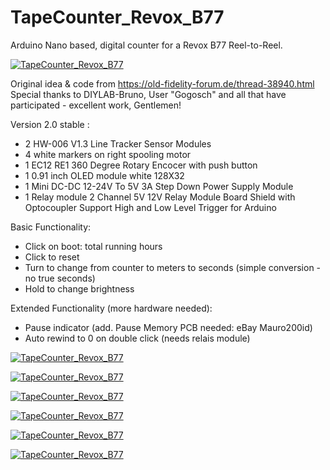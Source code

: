 # TapeCounter_Revox_B77
Arduino Nano based, digital counter for a Revox B77 Reel-to-Reel.

[![TapeCounter_Revox_B77](https://github.com/3KUdelta/TapeCounter_Revox_B77/blob/main/images/IMG_3243.jpg)](https://github.com/3KUdelta/TapeCounter_Revox_B77)

Original idea & code from https://old-fidelity-forum.de/thread-38940.html
Special thanks to DIYLAB-Bruno, User "Gogosch" and all that have participated - excellent work, Gentlemen!

Version 2.0 stable
:
- 2 HW-006 V1.3 Line Tracker Sensor Modules
- 4 white markers on right spooling motor
- 1 EC12 RE1 360 Degree Rotary Encocer with push button
- 1 0.91 inch OLED module white 128X32
- 1 Mini DC-DC 12-24V To 5V 3A Step Down Power Supply Module
- 1 Relay module 2 Channel 5V 12V Relay Module Board Shield with Optocoupler Support High and Low Level Trigger for Arduino 

Basic Functionality:
- Click on boot: total running hours
- Click to reset
- Turn to change from counter to meters to seconds (simple conversion - no true seconds)
- Hold to change brightness

Extended Functionality (more hardware needed):
- Pause indicator (add. Pause Memory PCB needed: eBay Mauro200id)
- Auto rewind to 0 on double click (needs relais module)

[![TapeCounter_Revox_B77](https://github.com/3KUdelta/TapeCounter_Revox_B77/blob/main/images/B77_Tape_Counter_Scheme.png)](https://github.com/3KUdelta/TapeCounter_Revox_B77)

[![TapeCounter_Revox_B77](https://github.com/3KUdelta/TapeCounter_Revox_B77/blob/main/images/IMG_3231.jpg)](https://github.com/3KUdelta/TapeCounter_Revox_B77)

[![TapeCounter_Revox_B77](https://github.com/3KUdelta/TapeCounter_Revox_B77/blob/main/images/IMG_3314.jpg)](https://github.com/3KUdelta/TapeCounter_Revox_B77)

[![TapeCounter_Revox_B77](https://github.com/3KUdelta/TapeCounter_Revox_B77/blob/main/images/IMG_3241.jpg)](https://github.com/3KUdelta/TapeCounter_Revox_B77)

[![TapeCounter_Revox_B77](https://github.com/3KUdelta/TapeCounter_Revox_B77/blob/main/images/IMG_3313.jpg)](https://github.com/3KUdelta/TapeCounter_Revox_B77)

[![TapeCounter_Revox_B77](https://github.com/3KUdelta/TapeCounter_Revox_B77/blob/main/images/IMG_3315.jpg)](https://github.com/3KUdelta/TapeCounter_Revox_B77)
